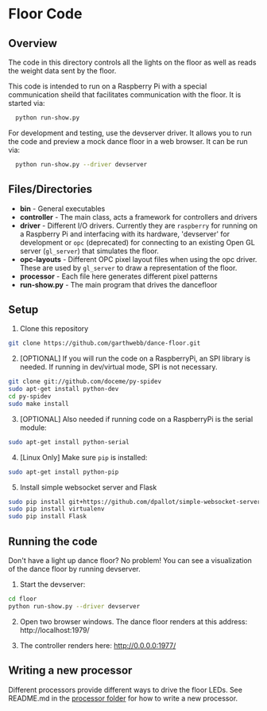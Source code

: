 # Floor Code

## Overview

The code in this directory controls all the lights on the floor as well as reads the weight data sent by the floor.

This code is intended to run on a Raspberry Pi with a special communication sheild that facilitates communication with the floor.  It is started via:
```bash
  python run-show.py
```
For development and testing, use the devserver driver. It allows you to run the code and preview a mock dance floor in a web browser.  It can be run via:
```bash
  python run-show.py --driver devserver
```

## Files/Directories

* **bin** - General executables
* **controller** - The main class, acts a framework for controllers and drivers
* **driver** - Different I/O drivers.  Currently they are `raspberry` for running on a Raspberry Pi and interfacing with its hardware, 'devserver' for development or `opc` (deprecated) for connecting to an existing Open GL server (`gl_server`) that simulates the floor.
* **opc-layouts** - Different OPC pixel layout files when using the opc driver.  These are used by `gl_server` to draw a representation of the floor.
* **processor** - Each file here generates different pixel patterns
* **run-show.py** - The main program that drives the dancefloor

## Setup

1. Clone this repository
```bash
git clone https://github.com/garthwebb/dance-floor.git
```

2. [OPTIONAL] If you will run the code on a RaspberryPi, an SPI library is needed.  If running in dev/virtual mode, SPI is not necessary.
```bash
git clone git://github.com/doceme/py-spidev
sudo apt-get install python-dev
cd py-spidev
sudo make install
```

3. [OPTIONAL] Also needed if running code on a RaspberryPi is the serial module:
```bash
sudo apt-get install python-serial
```

4. [Linux Only] Make sure `pip` is installed:
```bash
sudo apt-get install python-pip
```

5. Install simple websocket server and Flask
```bash
sudo pip install git+https://github.com/dpallot/simple-websocket-server.git
sudo pip install virtualenv
sudo pip install Flask
```

## Running the code

Don't have a light up dance floor?  No problem!  You can see a visualization of the dance floor by running devserver.

1. Start the devserver:
```bash
cd floor
python run-show.py --driver devserver
```
2. Open two browser windows. The dance floor renders at this address:
   http://localhost:1979/

3. The controller renders here:
   http://0.0.0.0:1977/


## Writing a new processor

Different processors provide different ways to drive the floor LEDs. See README.md in the [processor folder](https://github.com/garthwebb/dance-floor/tree/master/floor/processor) for how to write a new processor.
